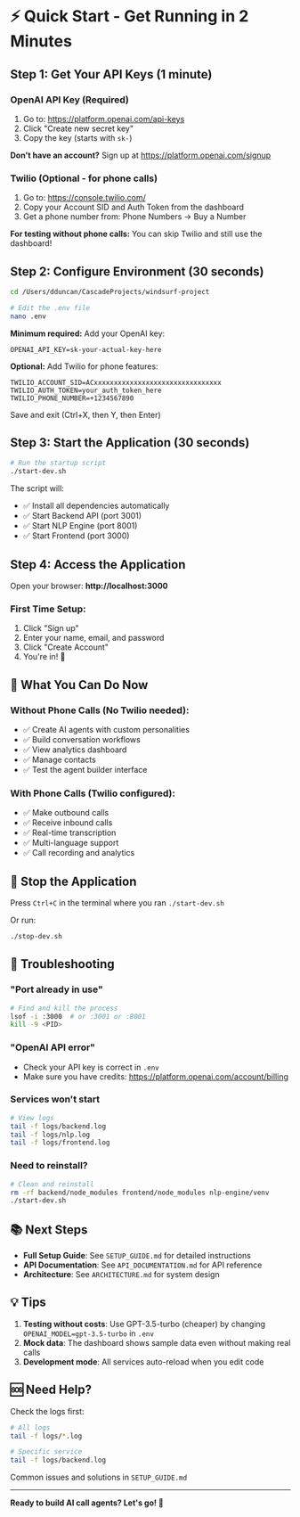 # ⚡ Quick Start - Get Running in 2 Minutes

## Step 1: Get Your API Keys (1 minute)

### OpenAI API Key (Required)
1. Go to: https://platform.openai.com/api-keys
2. Click "Create new secret key"
3. Copy the key (starts with `sk-`)

**Don't have an account?** Sign up at https://platform.openai.com/signup

### Twilio (Optional - for phone calls)
1. Go to: https://console.twilio.com/
2. Copy your Account SID and Auth Token from the dashboard
3. Get a phone number from: Phone Numbers → Buy a Number

**For testing without phone calls:** You can skip Twilio and still use the dashboard!

## Step 2: Configure Environment (30 seconds)

```bash
cd /Users/dduncan/CascadeProjects/windsurf-project

# Edit the .env file
nano .env
```

**Minimum required:** Add your OpenAI key:
```env
OPENAI_API_KEY=sk-your-actual-key-here
```

**Optional:** Add Twilio for phone features:
```env
TWILIO_ACCOUNT_SID=ACxxxxxxxxxxxxxxxxxxxxxxxxxxxxxxxx
TWILIO_AUTH_TOKEN=your_auth_token_here
TWILIO_PHONE_NUMBER=+1234567890
```

Save and exit (Ctrl+X, then Y, then Enter)

## Step 3: Start the Application (30 seconds)

```bash
# Run the startup script
./start-dev.sh
```

The script will:
- ✅ Install all dependencies automatically
- ✅ Start Backend API (port 3001)
- ✅ Start NLP Engine (port 8001)
- ✅ Start Frontend (port 3000)

## Step 4: Access the Application

Open your browser: **http://localhost:3000**

### First Time Setup:
1. Click "Sign up"
2. Enter your name, email, and password
3. Click "Create Account"
4. You're in! 🎉

## 🎯 What You Can Do Now

### Without Phone Calls (No Twilio needed):
- ✅ Create AI agents with custom personalities
- ✅ Build conversation workflows
- ✅ View analytics dashboard
- ✅ Manage contacts
- ✅ Test the agent builder interface

### With Phone Calls (Twilio configured):
- ✅ Make outbound calls
- ✅ Receive inbound calls
- ✅ Real-time transcription
- ✅ Multi-language support
- ✅ Call recording and analytics

## 🛑 Stop the Application

Press `Ctrl+C` in the terminal where you ran `./start-dev.sh`

Or run:
```bash
./stop-dev.sh
```

## 🐛 Troubleshooting

### "Port already in use"
```bash
# Find and kill the process
lsof -i :3000  # or :3001 or :8001
kill -9 <PID>
```

### "OpenAI API error"
- Check your API key is correct in `.env`
- Make sure you have credits: https://platform.openai.com/account/billing

### Services won't start
```bash
# View logs
tail -f logs/backend.log
tail -f logs/nlp.log
tail -f logs/frontend.log
```

### Need to reinstall?
```bash
# Clean and reinstall
rm -rf backend/node_modules frontend/node_modules nlp-engine/venv
./start-dev.sh
```

## 📚 Next Steps

- **Full Setup Guide**: See `SETUP_GUIDE.md` for detailed instructions
- **API Documentation**: See `API_DOCUMENTATION.md` for API reference
- **Architecture**: See `ARCHITECTURE.md` for system design

## 💡 Tips

1. **Testing without costs**: Use GPT-3.5-turbo (cheaper) by changing `OPENAI_MODEL=gpt-3.5-turbo` in `.env`
2. **Mock data**: The dashboard shows sample data even without making real calls
3. **Development mode**: All services auto-reload when you edit code

## 🆘 Need Help?

Check the logs first:
```bash
# All logs
tail -f logs/*.log

# Specific service
tail -f logs/backend.log
```

Common issues and solutions in `SETUP_GUIDE.md`

---

**Ready to build AI call agents? Let's go! 🚀**
